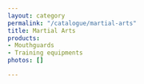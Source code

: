 ```yaml
---
layout: category
permalink: "/catalogue/martial-arts"
title: Martial Arts
products:
- Mouthguards
- Training equipments
photos: []

---
```

